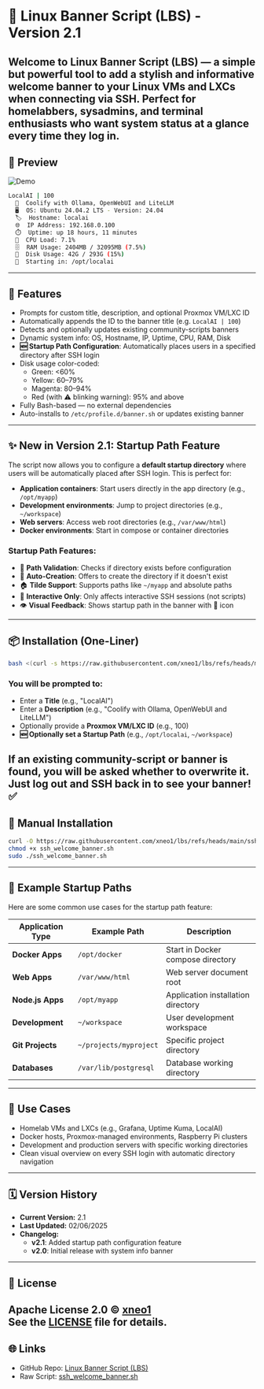 # 🐧 Linux Banner Script (LBS) - Version 2.1
Welcome to **Linux Banner Script (LBS)** — a simple but powerful tool to add a stylish and informative welcome banner to your Linux VMs and LXCs when connecting via SSH. Perfect for homelabbers, sysadmins, and terminal enthusiasts who want system status at a glance every time they log in.
---
## 📸 Preview
![Demo](demo/demo.gif)
```bash
LocalAI | 100
  📘  Coolify with Ollama, OpenWebUI and LiteLLM
  🖥️  OS: Ubuntu 24.04.2 LTS - Version: 24.04
  🏷️  Hostname: localai
  🌐  IP Address: 192.168.0.100
  ⏱️  Uptime: up 18 hours, 11 minutes
  🧠  CPU Load: 7.1%
  🗄️  RAM Usage: 2404MB / 32095MB (7.5%)
  💾  Disk Usage: 42G / 293G (15%)
  📁  Starting in: /opt/localai
```
---
## 🚀 Features
- Prompts for custom title, description, and optional Proxmox VM/LXC ID
- Automatically appends the ID to the banner title (e.g. `LocalAI | 100`)
- Detects and optionally updates existing community-scripts banners
- Dynamic system info: OS, Hostname, IP, Uptime, CPU, RAM, Disk
- **🆕 Startup Path Configuration**: Automatically places users in a specified directory after SSH login
- Disk usage color-coded:
  - Green: <60%
  - Yellow: 60–79%
  - Magenta: 80–94%
  - Red (with ⚠ blinking warning): 95% and above
- Fully Bash-based — no external dependencies
- Auto-installs to `/etc/profile.d/banner.sh` or updates existing banner
---
## ✨ New in Version 2.1: Startup Path Feature

The script now allows you to configure a **default startup directory** where users will be automatically placed after SSH login. This is perfect for:

- **Application containers**: Start users directly in the app directory (e.g., `/opt/myapp`)
- **Development environments**: Jump to project directories (e.g., `~/workspace`)  
- **Web servers**: Access web root directories (e.g., `/var/www/html`)
- **Docker environments**: Start in compose or container directories

### Startup Path Features:
- 📁 **Path Validation**: Checks if directory exists before configuration
- 🔧 **Auto-Creation**: Offers to create the directory if it doesn't exist
- 🏠 **Tilde Support**: Supports paths like `~/myapp` and absolute paths
- 🎯 **Interactive Only**: Only affects interactive SSH sessions (not scripts)
- 👁️ **Visual Feedback**: Shows startup path in the banner with 📁 icon

---
## 📦 Installation (One-Liner)
```bash
bash <(curl -s https://raw.githubusercontent.com/xneo1/lbs/refs/heads/main/ssh_welcome_banner.sh)
```
### You will be prompted to:
- Enter a **Title** (e.g., "LocalAI")
- Enter a **Description** (e.g., "Coolify with Ollama, OpenWebUI and LiteLLM")
- Optionally provide a **Proxmox VM/LXC ID** (e.g., 100)
- **🆕 Optionally set a Startup Path** (e.g., `/opt/localai`, `~/workspace`)

If an existing community-script or banner is found, you will be asked whether to overwrite it.
Just log out and SSH back in to see your banner! ✅
---
## 🔧 Manual Installation
```bash
curl -O https://raw.githubusercontent.com/xneo1/lbs/refs/heads/main/ssh_welcome_banner.sh
chmod +x ssh_welcome_banner.sh
sudo ./ssh_welcome_banner.sh
```
---
## 📝 Example Startup Paths

Here are some common use cases for the startup path feature:

| Application Type | Example Path | Description |
|------------------|--------------|-------------|
| **Docker Apps** | `/opt/docker` | Start in Docker compose directory |
| **Web Apps** | `/var/www/html` | Web server document root |
| **Node.js Apps** | `/opt/myapp` | Application installation directory |
| **Development** | `~/workspace` | User development workspace |
| **Git Projects** | `~/projects/myproject` | Specific project directory |
| **Databases** | `/var/lib/postgresql` | Database working directory |

---
## 🤖 Use Cases
- Homelab VMs and LXCs (e.g., Grafana, Uptime Kuma, LocalAI)
- Docker hosts, Proxmox-managed environments, Raspberry Pi clusters
- Development and production servers with specific working directories
- Clean visual overview on every SSH login with automatic directory navigation
---
## 🗓 Version History
- **Current Version:** 2.1
- **Last Updated:** 02/06/2025
- **Changelog:**
  - **v2.1**: Added startup path configuration feature
  - **v2.0**: Initial release with system info banner
---
## 📜 License
Apache License 2.0 © [xneo1](https://github.com/xneo1)  
See the [LICENSE](LICENSE) file for details.
---
## 🌐 Links
- GitHub Repo: [Linux Banner Script (LBS)](https://github.com/xneo1/lbs)
- Raw Script: [ssh_welcome_banner.sh](https://raw.githubusercontent.com/xneo1/lbs/refs/heads/main/ssh_welcome_banner.sh)
